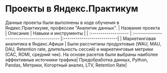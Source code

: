 # Проекты в Яндекс.Практикум
Данные проекты были выполнены в ходе обучения в Яндекс.Практикуме, профессии "Аналитик данных".
| Название проекта | Описание  |  Навыки и инструменты |
| :------------------- | :----------------------------------------- |:---------------------------|
| Маркетинговая аналитика в Яндекс.Афиши | Были рассчитаны продуктовые (WAU, MAU, DAU, Retention rate, длительность сессий) и маркетинговые метрики (САС, ROMI, средний чек). На основе расетов были выбраны наиболее эффективные источники трафика| Предобработка данных, Python, Pandas, Метрики, Когортный анализ, LTV, Retention Rate|
